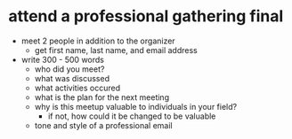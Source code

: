 # attend a professional gathering final
- meet 2 people in addition to the organizer
  - get first name, last name, and email address
- write 300 - 500 words
  - who did you meet?
  - what was discussed
  - what activities occured
  - what is the plan for the next meeting
  - why is this meetup valuable to individuals in your field?
    - if not, how could it be changed to be valuable
  - tone and style of a professional email